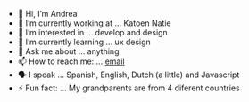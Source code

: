 - 👋 Hi, I’m Andrea
- 🔭 I’m currently working at ... Katoen Natie
- 👀 I’m interested in ... develop and design
- 🌱 I’m currently learning ... ux design
- 💬 Ask me about ... anything
- 📫 How to reach me: ... [email](mailto:andreascardino97@gmail.com)
- 🗣️ I speak ... Spanish, English, Dutch (a little) and Javascript
- ⚡ Fun fact: ... My grandparents are from 4 diferent countries 

<!---
scardinoandrea/scardinoandrea is a ✨ special ✨ repository because its `README.md` (this file) appears on your GitHub profile.
You can click the Preview link to take a look at your changes.
--->
